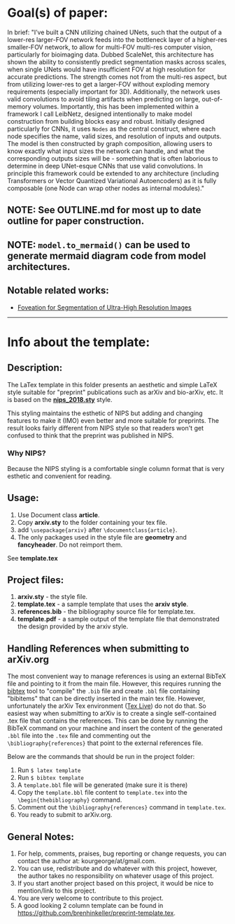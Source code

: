 # Goal(s) of paper:

In brief: "I’ve built a CNN utilizing chained UNets, such that the output of a lower-res larger-FOV network feeds into the bottleneck layer of a higher-res smaller-FOV network, to allow for multi-FOV multi-res computer vision, particularly for bioimaging data. Dubbed ScaleNet, this architecture has shown the ability to consistently predict segmentation masks across scales, when single UNets would have insufficient FOV at high resolution for accurate predictions. The strength comes not from the multi-res aspect, but from utilizing lower-res to get a larger-FOV without exploding memory requirements (especially important for 3D). Additionally, the network uses valid convolutions to avoid tiling artifacts when predicting on large, out-of-memory volumes. Importantly, this has been implemented within a framework I call LeibNetz, designed intentionally to make model construction from building blocks easy and robust. Initially designed particularly for CNNs, it uses `Nodes` as the central construct, where each node specifies the name, valid sizes, and resolution of inputs and outputs. The model is then constructed by graph composition, allowing users to know exactly what input sizes the network can handle, and what the corresponding outputs sizes will be - something that is often laborious to determine in deep UNet-esque CNNs that use valid convolutions. In principle this framework could be extended to any architecture (including Transformers or Vector Quantized Variational Autoencoders) as it is fully composable (one Node can wrap other nodes as internal modules)."

## **NOTE**: See OUTLINE.md for most up to date outline for paper construction.
## **NOTE**: `model.to_mermaid()` can be used to generate mermaid diagram code from model architectures.

## Notable related works:
- [Foveation for Segmentation of Ultra-High Resolution Images](https://arxiv.org/abs/2007.15124)

------
# Info about the template:
## Description:

The LaTex template in this folder presents an aesthetic and simple LaTeX style suitable for "preprint" publications such as arXiv and bio-arXiv, etc. 
It is based on the [**nips_2018.sty**](https://media.nips.cc/Conferences/NIPS2018/Styles/nips_2018.sty) style.

This styling maintains the esthetic of NIPS but adding and changing features to make it (IMO) even better and more suitable for preprints.
The result looks fairly different from NIPS style so that readers won't get confused to think that the preprint was published in NIPS. 

### Why NIPS? 
Because the NIPS styling is a comfortable single column format that is very esthetic and convenient for reading.

## Usage:
1. Use Document class **article**. 
2. Copy **arxiv.sty** to the folder containing your tex file.
3. add `\usepackage{arxiv}` after `\documentclass{article}`.
4. The only packages used in the style file are **geometry** and **fancyheader**. Do not reimport them.

See **template.tex** 

## Project files:
1. **arxiv.sty** - the style file.
2. **template.tex** - a sample template that uses the **arxiv style**.
3. **references.bib** - the bibliography source file for template.tex.
4. **template.pdf** - a sample output of the template file that demonstrated the design provided by the arxiv style.


## Handling References when submitting to arXiv.org
The most convenient way to manage references is using an external BibTeX file and pointing to it from the main file. 
However, this requires running the [bibtex](http://www.bibtex.org/) tool to "compile" the `.bib` file and create `.bbl` file containing "bibitems" that can be directly inserted in the main tex file. 
However, unfortunately the arXiv Tex environment ([Tex Live](https://www.tug.org/texlive/)) do not do that. 
So easiest way when submitting to arXiv is to create a single self-contained .tex file that contains the references.
This can be done by running the BibTeX command on your machine and insert the content of the generated `.bbl` file into the `.tex` file and commenting out the `\bibliography{references}` that point to the external references file.

Below are the commands that should be run in the project folder:
1. Run `$ latex template`
2. Run `$ bibtex template`
3. A `template.bbl` file will be generated (make sure it is there)
4. Copy the `template.bbl` file content to `template.tex` into the `\begin{thebibliography}` command.
5. Comment out the `\bibliography{references}` command in `template.tex`.
6. You ready to submit to arXiv.org.


## General Notes:
1. For help, comments, praises, bug reporting or change requests, you can contact the author at: kourgeorge/at/gmail.com.
2. You can use, redistribute and do whatever with this project, however, the author takes no responsibility on whatever usage of this project.
3. If you start another project based on this project, it would be nice to mention/link to this project.
4. You are very welcome to contribute to this project.
5. A good looking 2 column template can be found in https://github.com/brenhinkeller/preprint-template.tex.
